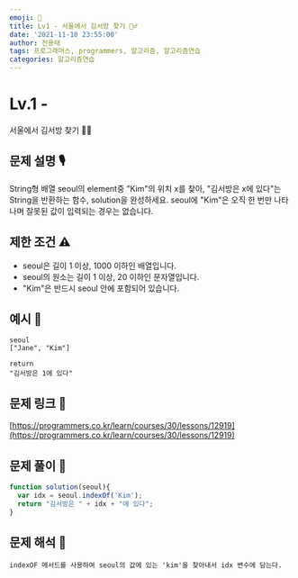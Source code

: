 ```yaml
---
emoji: 🥸
title: Lv1 - 서울에서 김서방 찾기 🕵️‍♂️
date: '2021-11-10 23:55:00'
author: 전용태
tags: 프로그래머스, programmers, 알고리즘, 알고리즘연습
categories: 알고리즘연습
---
```


# Lv.1 - 
서울에서 김서방 찾기 🕵️‍♂️

## **문제 설명 🎙**

String형 배열 seoul의 element중 "Kim"의 위치 x를 찾아, "김서방은 x에 있다"는 String을 반환하는 함수, solution을 완성하세요. seoul에 "Kim"은 오직 한 번만 나타나며 잘못된 값이 입력되는 경우는 없습니다.

## **제한 조건 ⚠️**

- seoul은 길이 1 이상, 1000 이하인 배열입니다.
- seoul의 원소는 길이 1 이상, 20 이하인 문자열입니다.
- "Kim"은 반드시 seoul 안에 포함되어 있습니다.

## 예시 👀

```
seoul
["Jane", "Kim"]
```

```
return
"김서방은 1에 있다"
```

## 문제 링크 📎

[https://programmers.co.kr/learn/courses/30/lessons/12919](https://programmers.co.kr/learn/courses/30/lessons/12919)

## 문제 풀이 🤔

```jsx
function solution(seoul){
  var idx = seoul.indexOf('Kim');
  return "김서방은 " + idx + "에 있다";
}
```

## 문제 해석 🥸

```
indexOF 메서드를 사용하여 seoul의 값에 있는 'kim'을 찾아내서 idx 변수에 담는다.
```

<br />
<br />